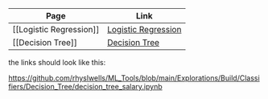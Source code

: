 | Page | Link |
|------|------|
| [[Logistic Regression]] | [Logistic Regression](https://github.com/yourusername/ML_Tools/blob/main/./Explorations/Build/Classifiers/Classification/Tutorial-BinaryClassification.ipynb) |
| [[Decision Tree]] | [Decision Tree](https://github.com/yourusername/ML_Tools/blob/main/./Explorations/Build/Classifiers/Decision_Tree/decision_tree_salary.ipynb) |


the links should look like this:

https://github.com/rhyslwells/ML_Tools/blob/main/Explorations/Build/Classifiers/Decision_Tree/decision_tree_salary.ipynb